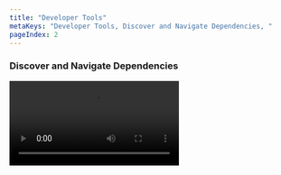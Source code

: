 ```yaml
---
title: "Developer Tools"
metaKeys: "Developer Tools, Discover and Navigate Dependencies, "
pageIndex: 2
---
```



###  Discover and Navigate Dependencies

![video](https://profitbasedocs.blob.core.windows.net/videos/Developer%20Environment%20-%20Discover%20and%20navigate%20dependencies.mp4)



